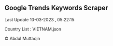 

## Google Trends Keywords Scraper 
 
Last Update 10-03-2023 , 05:22:15

Country List :
VIETNAM.json



© Abdul Muttaqin 
